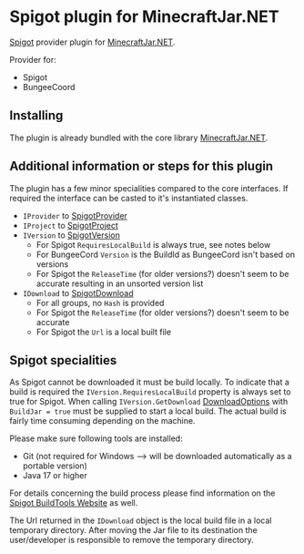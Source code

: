 Spigot plugin for MinecraftJar.NET
======

[Spigot](https://www.spigotmc.org/) provider plugin for [MinecraftJar.NET](../../README.md).

Provider for:
- Spigot
- BungeeCoord

## Installing

The plugin is already bundled with the core library [MinecraftJar.NET](../../README.md).

## Additional information or steps for this plugin

The plugin has a few minor specialities compared to the core interfaces.
If required the interface can be casted to it's instantiated classes.

- `IProvider` to [SpigotProvider](SpigotProvider.cs)
- `IProject` to [SpigotProject](Model/SpigotProject.cs)
- `IVersion` to [SpigotVersion](Model/SpigotVersion.cs)
  - For Spigot `RequiresLocalBuild` is always true, see notes below
  - For BungeeCord `Version` is the BuildId as BungeeCord isn't based on versions
  - For Spigot the `ReleaseTime` (for older versions?) doesn't seem to be accurate resulting in an unsorted version list
- `IDownload` to [SpigotDownload](Model/SpigotDownload.cs)
  - For all groups, no `Hash` is provided
  - For Spigot the `ReleaseTime` (for older versions?) doesn't seem to be accurate
  - For Spigot the `Url` is a local built file


## Spigot specialities

As Spigot cannot be downloaded it must be build locally. To indicate that a build is required the `IVersion.RequiresLocalBuild` property is always set to true for Spigot.
When calling `IVersion.GetDownload` [DownloadOptions](../../MinecraftJars.Core/Downloads/DownloadOptions.cs) with `BuildJar = true` must be supplied to start a local build.
The actual build is fairly time consuming depending on the machine.

Please make sure following tools are installed:
- Git (not required for Windows --> will be downloaded automatically as a portable version)
- Java 17 or higher 

For details concerning the build process please find information on the [Spigot BuildTools Website](https://www.spigotmc.org/wiki/buildtools/) as well.

The Url returned in the `IDownload` object is the local build file in a local temporary directory. 
After moving the Jar file to its destination the user/developer is responsible to remove the temporary directory.